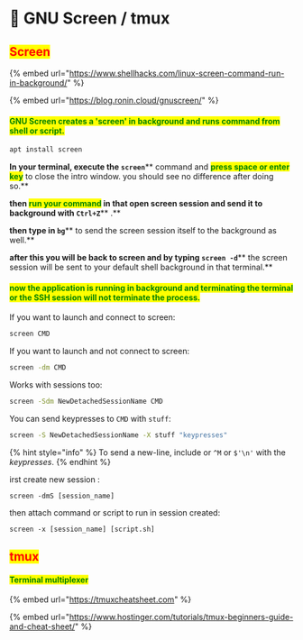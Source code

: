 # 🔴 GNU Screen / tmux

## <mark style="color:red;">Screen</mark>

{% embed url="https://www.shellhacks.com/linux-screen-command-run-in-background/" %}

{% embed url="https://blog.ronin.cloud/gnuscreen/" %}

#### <mark style="color:green;">GNU Screen creates a 'screen' in background and runs command from shell or script.</mark>

```bash
apt install screen
```

**In your terminal, execute the **<mark style="color:green;">**`screen`**</mark>** command and **<mark style="color:green;">**press space or enter key**</mark>** to close the intro window. you should see no difference after doing so.**

**then **<mark style="color:green;">**run your command**</mark>** in that open screen session and send it to background with **<mark style="color:green;">**`Ctrl+Z`**</mark>** .**&#x20;

**then type in **<mark style="color:green;">**`bg`**</mark>** to send the screen session itself to the background as well.**

**after this you will be back to screen and by typing **<mark style="color:green;">**`screen -d`**</mark>** the screen session will be sent to your default shell background in that terminal.**

#### <mark style="color:green;">now the application is running in background and terminating the terminal or the SSH session will not terminate the process.</mark>

If you want to launch and connect to screen:

```bash
screen CMD
```

If you want to launch and not connect to screen:

```bash
screen -dm CMD
```

Works with sessions too:

```bash
screen -Sdm NewDetachedSessionName CMD
```

You can send keypresses to `CMD` with `stuff`:

```bash
screen -S NewDetachedSessionName -X stuff "keypresses"
```

{% hint style="info" %}
To send a new-line, include  or `^M` or `$'\n'` with the _keypresses_.
{% endhint %}

irst create new session :

`screen -dmS [session_name]`

then attach command or script to run in session created:

`screen -x [session_name] [script.sh]`

## <mark style="color:red;">tmux</mark>

#### <mark style="color:green;">Terminal multiplexer</mark>

{% embed url="https://tmuxcheatsheet.com" %}

{% embed url="https://www.hostinger.com/tutorials/tmux-beginners-guide-and-cheat-sheet/" %}
